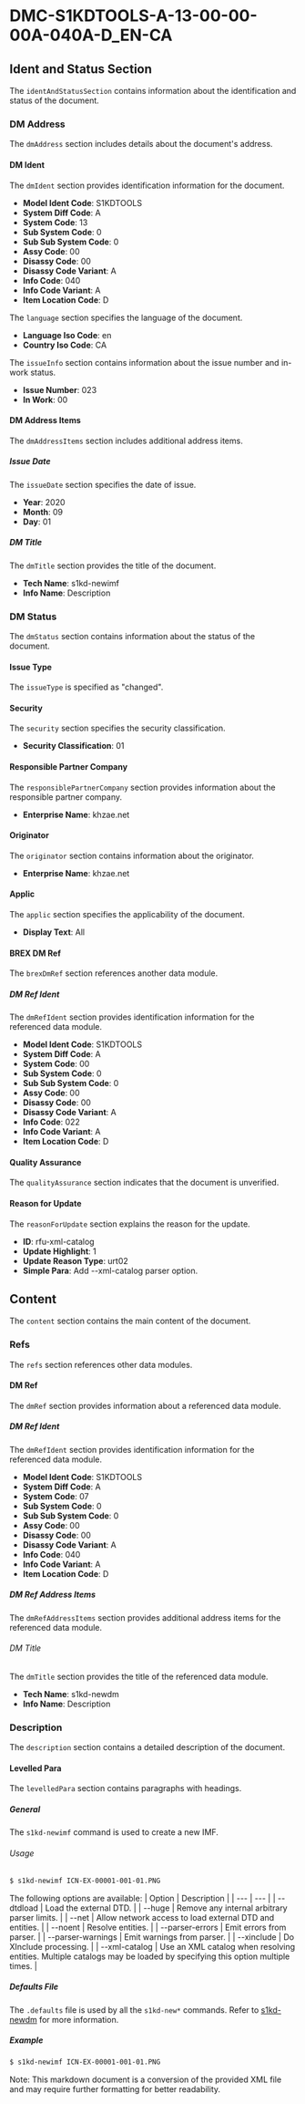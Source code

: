# DMC-S1KDTOOLS-A-13-00-00-00A-040A-D_EN-CA
## Ident and Status Section
The `identAndStatusSection` contains information about the identification and status of the document.

### DM Address
The `dmAddress` section includes details about the document's address.

#### DM Ident
The `dmIdent` section provides identification information for the document.
* **Model Ident Code**: S1KDTOOLS
* **System Diff Code**: A
* **System Code**: 13
* **Sub System Code**: 0
* **Sub Sub System Code**: 0
* **Assy Code**: 00
* **Disassy Code**: 00
* **Disassy Code Variant**: A
* **Info Code**: 040
* **Info Code Variant**: A
* **Item Location Code**: D

The `language` section specifies the language of the document.
* **Language Iso Code**: en
* **Country Iso Code**: CA

The `issueInfo` section contains information about the issue number and in-work status.
* **Issue Number**: 023
* **In Work**: 00

#### DM Address Items
The `dmAddressItems` section includes additional address items.

##### Issue Date
The `issueDate` section specifies the date of issue.
* **Year**: 2020
* **Month**: 09
* **Day**: 01

##### DM Title
The `dmTitle` section provides the title of the document.
* **Tech Name**: s1kd-newimf
* **Info Name**: Description

### DM Status
The `dmStatus` section contains information about the status of the document.

#### Issue Type
The `issueType` is specified as "changed".

#### Security
The `security` section specifies the security classification.
* **Security Classification**: 01

#### Responsible Partner Company
The `responsiblePartnerCompany` section provides information about the responsible partner company.
* **Enterprise Name**: khzae.net

#### Originator
The `originator` section contains information about the originator.
* **Enterprise Name**: khzae.net

#### Applic
The `applic` section specifies the applicability of the document.
* **Display Text**: All

#### BREX DM Ref
The `brexDmRef` section references another data module.

##### DM Ref Ident
The `dmRefIdent` section provides identification information for the referenced data module.
* **Model Ident Code**: S1KDTOOLS
* **System Diff Code**: A
* **System Code**: 00
* **Sub System Code**: 0
* **Sub Sub System Code**: 0
* **Assy Code**: 00
* **Disassy Code**: 00
* **Disassy Code Variant**: A
* **Info Code**: 022
* **Info Code Variant**: A
* **Item Location Code**: D

#### Quality Assurance
The `qualityAssurance` section indicates that the document is unverified.

#### Reason for Update
The `reasonForUpdate` section explains the reason for the update.
* **ID**: rfu-xml-catalog
* **Update Highlight**: 1
* **Update Reason Type**: urt02
* **Simple Para**: Add --xml-catalog parser option.

## Content
The `content` section contains the main content of the document.

### Refs
The `refs` section references other data modules.

#### DM Ref
The `dmRef` section provides information about a referenced data module.

##### DM Ref Ident
The `dmRefIdent` section provides identification information for the referenced data module.
* **Model Ident Code**: S1KDTOOLS
* **System Diff Code**: A
* **System Code**: 07
* **Sub System Code**: 0
* **Sub Sub System Code**: 0
* **Assy Code**: 00
* **Disassy Code**: 00
* **Disassy Code Variant**: A
* **Info Code**: 040
* **Info Code Variant**: A
* **Item Location Code**: D

##### DM Ref Address Items
The `dmRefAddressItems` section provides additional address items for the referenced data module.

###### DM Title
The `dmTitle` section provides the title of the referenced data module.
* **Tech Name**: s1kd-newdm
* **Info Name**: Description

### Description
The `description` section contains a detailed description of the document.

#### Levelled Para
The `levelledPara` section contains paragraphs with headings.

##### General
The `s1kd-newimf` command is used to create a new IMF.

###### Usage
```bash
$ s1kd-newimf ICN-EX-00001-001-01.PNG
```

The following options are available:
| Option | Description |
| --- | --- |
| --dtdload | Load the external DTD. |
| --huge | Remove any internal arbitrary parser limits. |
| --net | Allow network access to load external DTD and entities. |
| --noent | Resolve entities. |
| --parser-errors | Emit errors from parser. |
| --parser-warnings | Emit warnings from parser. |
| --xinclude | Do XInclude processing. |
| --xml-catalog <file> | Use an XML catalog when resolving entities. Multiple catalogs may be loaded by specifying this option multiple times. |

##### Defaults File
The `.defaults` file is used by all the `s1kd-new*` commands. Refer to [s1kd-newdm](#) for more information.

##### Example
```bash
$ s1kd-newimf ICN-EX-00001-001-01.PNG
```

Note: This markdown document is a conversion of the provided XML file and may require further formatting for better readability.